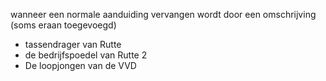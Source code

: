 wanneer een normale aanduiding vervangen wordt door een omschrijving (soms eraan toegevoegd)
- tassendrager van Rutte
- de bedrijfspoedel van Rutte 2
- De loopjongen van de VVD

